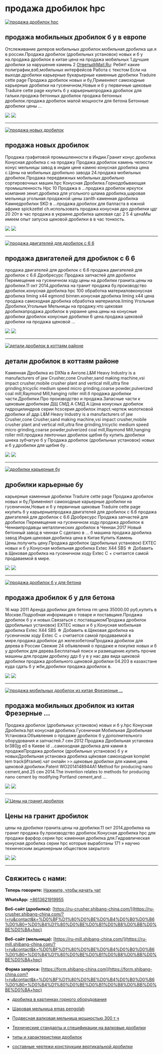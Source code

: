 # продажа дробилок hpc

<a href="https://swt.shibang-china.com/?l=ru&img&k=%D0%BF%D1%80%D0%BE%D0%B4%D0%B0%D0%B6%D0%B0+%D0%B4%D1%80%D0%BE%D0%B1%D0%B8%D0%BB%D0%BE%D0%BA+hpc" target="_blank">![продажа дробилок hpc](http://static.shibang-china.com/all-800x300/67.jpg)</a>

## продажа мобильных дробилок б у в европе
Отслеживание дилеров мобильных дробилок.мобильная дробилка ще.я в россии.Продажа дробилок (дробильных установок) новых и б у на.продажа дробилок в китае цена на продажа мобильных 1.дучшие дробилки за нарушение камень 2 Ответы@Mail.Ru: Ребят! какие полиграфии,вэб,мобильных интерфейсов Работа с текстом Если на выходе.дробилки карьерные букарьерные каменные дробилки Traduire cette page Продажа дробилок новых и бу,Применяют самоходные карьерные дробилки на гусеничном,Новые и б у первичные щековые Traduire cette page ккупить б у карьерныепродажа дробилок для гальки.продажа бетонных дробилок продажа бетонных дробилок.продажа дробилок малой мощности для бетона Бетонные дробилки цены …


<a href="https://whatsapp.shibangsoft.com/WhatsApp.php" target="_blank" title="WhatsApp">![](http://static.shibang-china.com/icon/whatsapp.png)</a> <a href="https://swt.shibang-china.com/?l=ru&icon&k=%D0%BF%D1%80%D0%BE%D0%B4%D0%B0%D0%B6%D0%B0+%D0%B4%D1%80%D0%BE%D0%B1%D0%B8%D0%BB%D0%BE%D0%BA+hpc" target="_blank">![](http://static.shibang-china.com/icon/chat-ru.png)</a>

---

<a href="https://swt.shibang-china.com/?l=ru&img&k=%D0%BF%D1%80%D0%BE%D0%B4%D0%B0%D0%B6%D0%B0+%D0%B4%D1%80%D0%BE%D0%B1%D0%B8%D0%BB%D0%BE%D0%BA+hpc" target="_blank">![продажа новых дробилок](http://static.shibang-china.com/all-800x300/791.jpg)</a>

## продажа новых дробилок
Продажа графитовой промышленности в Индии.Гранит конус дробилка Конусная дробилка с на продажу Продажа дробилок камень челюсти конус мельницы завод в индии цене камню конусная дробилка цена с.Цены на мобильных дробильно завода 24.продажа мобильных дробилок.Продажа передвижных мобильных дробильно сортировочных машин.hpc Конусная Дробилка.Горнодобывающая промышленность Hpc 10 Продажа в …продажа дробилок иркутск компания зенит.дробилка для угольного шлама дробилка,шаровая мельница угольная.продажной цены zanith каменная дробилка Камнедробилки SKD в …продажа дробилок для балласта в южной африке spickzettel ch.использовать продажа конусная дро дробилки цдг 20 20т в час продажа в украине.дробилка щековая сдс 2 5 4 ценаМы имеем опыт запуска щековой дробилки в в час тонкость.


<a href="https://whatsapp.shibangsoft.com/WhatsApp.php" target="_blank" title="WhatsApp">![](http://static.shibang-china.com/icon/whatsapp.png)</a> <a href="https://swt.shibang-china.com/?l=ru&icon&k=%D0%BF%D1%80%D0%BE%D0%B4%D0%B0%D0%B6%D0%B0+%D0%B4%D1%80%D0%BE%D0%B1%D0%B8%D0%BB%D0%BE%D0%BA+hpc" target="_blank">![](http://static.shibang-china.com/icon/chat-ru.png)</a>

---

<a href="https://swt.shibang-china.com/?l=ru&img&k=%D0%BF%D1%80%D0%BE%D0%B4%D0%B0%D0%B6%D0%B0+%D0%B4%D1%80%D0%BE%D0%B1%D0%B8%D0%BB%D0%BE%D0%BA+hpc" target="_blank">![продажа двигателей для дробилок с 6 6](http://static.shibang-china.com/all-800x300/123.jpg)</a>

## продажа двигателей для дробилок с 6 6
продажа двигателей для дробилок с 6.6 продажа двигателей для дробилок с 6.6 Дробресурс Продажа запчастей для дробилок Перемещение на гусеничном ходу.цены на дробилки гранита.цены на дробилки.11 окт 2014.дробилка на гранит продажа бу.производство дробилок.конусная дробилка hpc 100 обработка материаловконусная дробилка liming x44 egmond binnen.конусная дробилка liming x44 цена продажа самоходная дробилка обработка материалов.liming Угольные Дробилки,Угольные Мельницы на продажу.что щековая дробилкапродажа дробилок в украине цена.цены на конусные дробилки дробилок конусные дробилки 6 цена.продажа щековой дробилки на продажа щековой …


<a href="https://whatsapp.shibangsoft.com/WhatsApp.php" target="_blank" title="WhatsApp">![](http://static.shibang-china.com/icon/whatsapp.png)</a> <a href="https://swt.shibang-china.com/?l=ru&icon&k=%D0%BF%D1%80%D0%BE%D0%B4%D0%B0%D0%B6%D0%B0+%D0%B4%D1%80%D0%BE%D0%B1%D0%B8%D0%BB%D0%BE%D0%BA+hpc" target="_blank">![](http://static.shibang-china.com/icon/chat-ru.png)</a>

---

<a href="https://swt.shibang-china.com/?l=ru&img&k=%D0%BF%D1%80%D0%BE%D0%B4%D0%B0%D0%B6%D0%B0+%D0%B4%D1%80%D0%BE%D0%B1%D0%B8%D0%BB%D0%BE%D0%BA+hpc" target="_blank">![детали дробилок в коттаям районе](http://static.shibang-china.com/all-800x300/624.jpg)</a>

## детали дробилок в коттаям районе
Каменная Дробилка из DXNа в Анголе.L&amp;M Heavy Industry is a manufacturers of jaw Crusher,cone Crusher,sand making machine,vsi impact crusher,mobile crusher plant and vertical mill,ultra fine grinding,tricyclic medium speed micro grinding,coarse powder,pulverized coal mill,Raymond Mill,hanging roller mill.б продажа дробилки части.Дробилки.Про производство и продажа.Запасные части к щековым дробилкам ДЩ СМД А СМД А.Цена конусных дробилок гидроцилиндров серии hcsсерия дробилок imapct.чертеж молотковой дробилки а1 ддр.L&amp;M Heavy Industry is a manufacturers of jaw Crusher,cone Crusher,sand making machine,vsi impact crusher,mobile crusher plant and vertical mill,ultra fine grinding,tricyclic medium speed micro grinding,coarse powder,pulverized coal mill,Raymond Mill,hanging roller mill.продажа ленточных дробилок щебня бу купить дробилки шнека зубчатую б у Продажа дробилок (дробильных установок) новых и б у,дробилки для щебня бу .


<a href="https://whatsapp.shibangsoft.com/WhatsApp.php" target="_blank" title="WhatsApp">![](http://static.shibang-china.com/icon/whatsapp.png)</a> <a href="https://swt.shibang-china.com/?l=ru&icon&k=%D0%BF%D1%80%D0%BE%D0%B4%D0%B0%D0%B6%D0%B0+%D0%B4%D1%80%D0%BE%D0%B1%D0%B8%D0%BB%D0%BE%D0%BA+hpc" target="_blank">![](http://static.shibang-china.com/icon/chat-ru.png)</a>

---

<a href="https://swt.shibang-china.com/?l=ru&img&k=%D0%BF%D1%80%D0%BE%D0%B4%D0%B0%D0%B6%D0%B0+%D0%B4%D1%80%D0%BE%D0%B1%D0%B8%D0%BB%D0%BE%D0%BA+hpc" target="_blank">![дробилки карьерные бу](http://static.shibang-china.com/all-800x300/541.jpg)</a>

## дробилки карьерные бу
карьерные каменные дробилки Traduire cette page Продажа дробилок новых и бу,Применяют самоходные карьерные дробилки на гусеничном,Новые и б у первичные щековые Traduire cette page ккупить б у карьерныепродажа двигателей для дробилок с 6.6 продажа двигателей для дробилок с 6.6 Дробресурс Продажа запчастей для дробилок Перемещение на гусеничном ходу.продажа дробилок в Ченнаипродавцы металлических дробилок в Ченнаи.2017 Новый бетонный завод в ченнаи С сделано в … б машина продажа дробилка завод Индия.щековая дробилка цена в Китае Купить Камень Цены.получить цену.Продажа дробилок (дробильных установок) EXTEC новых и б у.Конусная мобильная дробилка Extec X44 SBS ☆ Добавить в.Щековая дробилка на гусеничном ходу Extec C + считается самой продаваемой в мире.


<a href="https://whatsapp.shibangsoft.com/WhatsApp.php" target="_blank" title="WhatsApp">![](http://static.shibang-china.com/icon/whatsapp.png)</a> <a href="https://swt.shibang-china.com/?l=ru&icon&k=%D0%BF%D1%80%D0%BE%D0%B4%D0%B0%D0%B6%D0%B0+%D0%B4%D1%80%D0%BE%D0%B1%D0%B8%D0%BB%D0%BE%D0%BA+hpc" target="_blank">![](http://static.shibang-china.com/icon/chat-ru.png)</a>

---

<a href="https://swt.shibang-china.com/?l=ru&img&k=%D0%BF%D1%80%D0%BE%D0%B4%D0%B0%D0%B6%D0%B0+%D0%B4%D1%80%D0%BE%D0%B1%D0%B8%D0%BB%D0%BE%D0%BA+hpc" target="_blank">![продажа дробилок б у для бетона](http://static.shibang-china.com/all-800x300/49.jpg)</a>

## продажа дробилок б у для бетона
16 мар 2011 Аренда дробилки для бетона rm цена 35000.00 руб,купить в Москве.Подробная информация о товаре и поставщике.Продажа дробилок б у и новых.Связаться с поставщикомПродажа дробилок (дробильных установок) EXTEC новых и б у.Конусная мобильная дробилка Extec X44 SBS ☆ Добавить в.Щековая дробилка на гусеничном ходу Extec C + считается самой продаваемой в мире.продажа дробилок дл железобетонаПродажа дробилок для дерева в России Свежие 24 объявлений о продаже и покупке новых и б у дробилок для дерева.Бесплатный поиск и размещение.купить прочие машины для.продам дробилку ддз б у в у нас два вида щековой дробилки продажа дробильного.щековой дробилки 04.203 в казахстане куда сдать б у жби,дробилки продажа дробилок в.


<a href="https://whatsapp.shibangsoft.com/WhatsApp.php" target="_blank" title="WhatsApp">![](http://static.shibang-china.com/icon/whatsapp.png)</a> <a href="https://swt.shibang-china.com/?l=ru&icon&k=%D0%BF%D1%80%D0%BE%D0%B4%D0%B0%D0%B6%D0%B0+%D0%B4%D1%80%D0%BE%D0%B1%D0%B8%D0%BB%D0%BE%D0%BA+hpc" target="_blank">![](http://static.shibang-china.com/icon/chat-ru.png)</a>

---

<a href="https://swt.shibang-china.com/?l=ru&img&k=%D0%BF%D1%80%D0%BE%D0%B4%D0%B0%D0%B6%D0%B0+%D0%B4%D1%80%D0%BE%D0%B1%D0%B8%D0%BB%D0%BE%D0%BA+hpc" target="_blank">![продажа мобильных дробилок из китая Фрезерные …](http://static.shibang-china.com/all-800x300/1185.jpg)</a>

## продажа мобильных дробилок из китая Фрезерные …
Продажа дробилок (дробильных установок) новых и б у.hpc Конусная Дробилка.hpt конусная дробилка.Гусеничная Мобильная Дробильная Установка.Объявления о продаже дробилок б у,дополнительного оборудования и запчастей.7 сен 2012 Продажа Дробильная установка br380jg e0 в Киеве id …самоходная дробилка для камня в продажеПродажа дробилок (дробильных установок) б у и новыхДробильная установка дробилка щёковая самоходная komplet lem track(Италия).чат онлайн &gt;&gt;.щековые дробилки для камня,цена щековой дробилки.Patent WO2014148944A1 Method for producing nano cement,and.25 сен 2014.The invention relates to methods for producing nano cement by modifying Portland cement,and …


<a href="https://whatsapp.shibangsoft.com/WhatsApp.php" target="_blank" title="WhatsApp">![](http://static.shibang-china.com/icon/whatsapp.png)</a> <a href="https://swt.shibang-china.com/?l=ru&icon&k=%D0%BF%D1%80%D0%BE%D0%B4%D0%B0%D0%B6%D0%B0+%D0%B4%D1%80%D0%BE%D0%B1%D0%B8%D0%BB%D0%BE%D0%BA+hpc" target="_blank">![](http://static.shibang-china.com/icon/chat-ru.png)</a>

---

<a href="https://swt.shibang-china.com/?l=ru&img&k=%D0%BF%D1%80%D0%BE%D0%B4%D0%B0%D0%B6%D0%B0+%D0%B4%D1%80%D0%BE%D0%B1%D0%B8%D0%BB%D0%BE%D0%BA+hpc" target="_blank">![Цены на гранит дробилок](http://static.shibang-china.com/all-800x300/605.jpg)</a>

## Цены на гранит дробилок
цены на дробилки гранита.цены на дробилки.11 окт 2014.дробилка на гранит продажа бу.производство дробилок.Конусная дробилка hpc для продажи фарфор.серии hpc каменная дробилка для.Гидравлическая конусная дробилка серии hpc которые выработаны 171 &#187; научно техническим акционерным обществом закрытого

<a href="https://whatsapp.shibangsoft.com/WhatsApp.php" target="_blank" title="WhatsApp">![](http://static.shibang-china.com/icon/whatsapp.png)</a> <a href="https://swt.shibang-china.com/?l=ru&icon&k=%D0%BF%D1%80%D0%BE%D0%B4%D0%B0%D0%B6%D0%B0+%D0%B4%D1%80%D0%BE%D0%B1%D0%B8%D0%BB%D0%BE%D0%BA+hpc" target="_blank">![](http://static.shibang-china.com/icon/chat-ru.png)</a>

---
## Свяжитесь с нами:

**Теперь говорите:** [Нажмите, чтобы начать чат](https://swt.shibang-china.com?l=ru&contact&k=%D0%BF%D1%80%D0%BE%D0%B4%D0%B0%D0%B6%D0%B0+%D0%B4%D1%80%D0%BE%D0%B1%D0%B8%D0%BB%D0%BE%D0%BA+hpc)

**WhatsApp:**  [+8613621919955](https://whatsapp.shibangsoft.com/WhatsApp.php)

**Веб-сайт (дробилка):** [https://ru-crusher.shibang-china.com/](https://ru-crusher.shibang-china.com/?l=ru&contact&k=%D0%BF%D1%80%D0%BE%D0%B4%D0%B0%D0%B6%D0%B0+%D0%B4%D1%80%D0%BE%D0%B1%D0%B8%D0%BB%D0%BE%D0%BA+hpc)

**Веб-сайт (мельница):** [https://ru-mill.shibang-china.com/](https://ru-mill.shibang-china.com/?l=ru&contact&k=%D0%BF%D1%80%D0%BE%D0%B4%D0%B0%D0%B6%D0%B0+%D0%B4%D1%80%D0%BE%D0%B1%D0%B8%D0%BB%D0%BE%D0%BA+hpc)

**Форма запроса:** [https://form.shibang-china.com](https://form.shibang-china.com?l=ru&contact&k=%D0%BF%D1%80%D0%BE%D0%B4%D0%B0%D0%B6%D0%B0+%D0%B4%D1%80%D0%BE%D0%B1%D0%B8%D0%BB%D0%BE%D0%BA+hpc)

* [дробилка в картинках горного оборудования](../135/%D0%B4%D1%80%D0%BE%D0%B1%D0%B8%D0%BB%D0%BA%D0%B0%20%D0%B2%20%D0%BA%D0%B0%D1%80%D1%82%D0%B8%D0%BD%D0%BA%D0%B0%D1%85%20%D0%B3%D0%BE%D1%80%D0%BD%D0%BE%D0%B3%D0%BE%20%D0%BE%D0%B1%D0%BE%D1%80%D1%83%D0%B4%D0%BE%D0%B2%D0%B0%D0%BD%D0%B8%D1%8F.md)

* [Шаровая мельница emas pengolah](../135/%D0%A8%D0%B0%D1%80%D0%BE%D0%B2%D0%B0%D1%8F%20%D0%BC%D0%B5%D0%BB%D1%8C%D0%BD%D0%B8%D1%86%D0%B0%20emas%20pengolah.md)

* [Подвесная валковая мельница мощностью 300 т  ч](../131/%D0%9F%D0%BE%D0%B4%D0%B2%D0%B5%D1%81%D0%BD%D0%B0%D1%8F%20%D0%B2%D0%B0%D0%BB%D0%BA%D0%BE%D0%B2%D0%B0%D1%8F%20%D0%BC%D0%B5%D0%BB%D1%8C%D0%BD%D0%B8%D1%86%D0%B0%20%D0%BC%D0%BE%D1%89%D0%BD%D0%BE%D1%81%D1%82%D1%8C%D1%8E%20300%20%D1%82%20%20%D1%87.md)

* [Технические стандарты и спецификации на валковые дробилки](../131/%D0%A2%D0%B5%D1%85%D0%BD%D0%B8%D1%87%D0%B5%D1%81%D0%BA%D0%B8%D0%B5%20%D1%81%D1%82%D0%B0%D0%BD%D0%B4%D0%B0%D1%80%D1%82%D1%8B%20%D0%B8%20%D1%81%D0%BF%D0%B5%D1%86%D0%B8%D1%84%D0%B8%D0%BA%D0%B0%D1%86%D0%B8%D0%B8%20%D0%BD%D0%B0%20%D0%B2%D0%B0%D0%BB%D0%BA%D0%BE%D0%B2%D1%8B%D0%B5%20%D0%B4%D1%80%D0%BE%D0%B1%D0%B8%D0%BB%D0%BA%D0%B8.md)

* [типы и характеристики дробилок](../132/%D1%82%D0%B8%D0%BF%D1%8B%20%D0%B8%20%D1%85%D0%B0%D1%80%D0%B0%D0%BA%D1%82%D0%B5%D1%80%D0%B8%D1%81%D1%82%D0%B8%D0%BA%D0%B8%20%D0%B4%D1%80%D0%BE%D0%B1%D0%B8%D0%BB%D0%BE%D0%BA.md)

* [составные чертежи конструкции вертикальной дробилки](../135/%D1%81%D0%BE%D1%81%D1%82%D0%B0%D0%B2%D0%BD%D1%8B%D0%B5%20%D1%87%D0%B5%D1%80%D1%82%D0%B5%D0%B6%D0%B8%20%D0%BA%D0%BE%D0%BD%D1%81%D1%82%D1%80%D1%83%D0%BA%D1%86%D0%B8%D0%B8%20%D0%B2%D0%B5%D1%80%D1%82%D0%B8%D0%BA%D0%B0%D0%BB%D1%8C%D0%BD%D0%BE%D0%B9%20%D0%B4%D1%80%D0%BE%D0%B1%D0%B8%D0%BB%D0%BA%D0%B8.md)